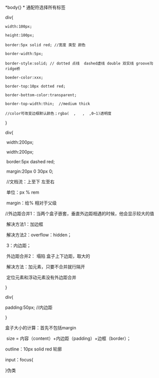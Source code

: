 *body{}   *  通配符选择所有标签

div{

    width:100px;
    
    height:100px;
    
    border:5px solid red; //宽度 类型 颜色
    
    border-width:5px;
    
    border-style:solid; // dotted 点线  dashed虚线 double 双实线 groove沟 ridge桥 
    
    boeder-color:xxx;
    
    border-top:10px dotted red;
    
    border-bottom-color:transparent;
    
    border-top-width:thin;  //medium thick
    
    //color可改变边框默认颜色；rgba(  ,   ,  ,0~1)透明度

}

div{

​	width:200px;

​	width:200px;

​	border:5px dashed red;

​	margin:20px 0 30px 0;

​	//文档流：上至下 左至右

​	单位：px % rem

​	margin：给%   相对于父级

​	//外边距合并1：当两个盒子嵌套，垂直外边距相遇的时候，他会显示较大的值

​				解决方法1：加边框

​				解决方法2：overflow：hidden；

​				3：内边距；

​       外边距合并2： 塌陷   盒子上下边距，取大的

​				解决方法：加元素，只要不合并就行隔开

​	定位元素和浮动元素没有外边距合并

}

div{

padding:50px; //内边距

}



盒子大小的计算：首先不包括margin

​	size = 内容（content）+内边距（padding）+边框（border）；

outline：10px solid red 轮廓

input：focus{

}伪类
